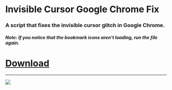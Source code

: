 # Invisible Cursor Google Chrome Fix
### A script that fixes the invisible cursor glitch in Google Chrome.
##### Note: If you notice that the bookmark icons aren't loading, run the file again.
# [**Download**](https://github.com/AI199864/Invisible-Cursor-Google-Chrome-Fix/raw/master/Chrome%20Fix%20%5BVersion%200.1.3%5D.exe)

-------------------------------------------------------

![](chromefix.gif)
